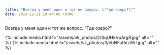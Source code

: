 ```yaml
---
title: "Всегда у меня один и тот же вопрос. \"Где озеро?\""
date: 2019-12-21 19:44:00 +0300
---
```


Всегда у меня один и тот же вопрос. "Где озеро?"


{% include media.html f="/assets/vk_photos/2/SqUHkVuArg8.jpg" alt="" %}
{% include media.html f="/assets/vk_photos/3/ebNFuRdzWrI.jpg" alt="" %}

